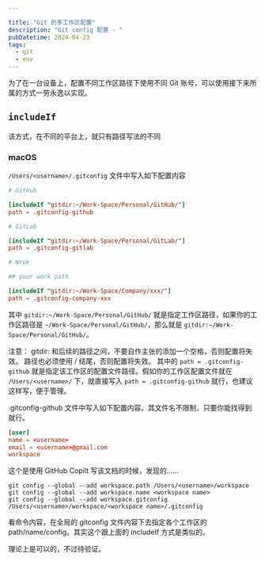 ```yaml
---

title: "Git 的多工作区配置"
description: "Git config 配置 - "
pubDatetime: 2024-04-23
tags:
  - git
  - env
---
```


为了在一台设备上，配置不同工作区路径下使用不同 Git 账号，可以使用接下来所属的方式一劳永逸以实现。

## `includeIf`

该方式，在不同的平台上，就只有路径写法的不同

### macOS

`/Users/<username>/.gitconfig` 文件中写入如下配置内容

```conf
# GitHub

[includeIf "gitdir:~/Work-Space/Personal/GitHub/"]
path = .gitconfig-github

# GitLab

[includeIf "gitdir:~/Work-Space/Personal/GitLab/"]
path = .gitconfig-gitlab

# Wrok

## your work path

[includeIf "gitdir:~/Work-Space/Company/xxx/"]
path = .gitconfig-company-xxx

```

其中 `gitdir:~/Work-Space/Personal/GitHub/` 就是指定工作区路径，如果你的工作区路径是 `~/Work-Space/Personal/GitHub/`，那么就是 `gitdir:~/Work-Space/Personal/GitHub/`。

注意：
gitdir: 和后续的路径之间，不要自作主张的添加一个空格，否则配置将失效。
路径也必须使用 / 结尾，否则配置将失效。
其中的 `path = .gitconfig-github` 就是指定该工作区的配置文件路径。假如你的工作区配置文件就在 `/Users/<username>/` 下，就直接写入 `path = .gitconfig-github` 就行，也建议这样写，便于管理。

.gitconfig-github 文件中写入如下配置内容。其文件名不限制，只要你能找得到就行。

```conf
[user]
name = <username>
email = <username>@gmail.com
workspace
```

这个是使用 GitHub Copilt 写该文档的时候，发现的……

```shell
git config --global --add workspace.path /Users/<username>/workspace
git config --global --add workspace.name <workspace name>
git config --global --add workspace.gitconfig /Users/<username>/workspace/<workspace name>/.gitconfig
```

看命令内容，在全局的 gitconfig 文件内容下去指定各个工作区的 path/name/config。其实这个跟上面的 includeIf 方式是类似的。

理论上是可以的，不过待验证。
